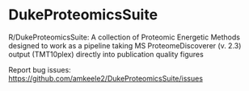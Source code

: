 # DukeProteomicsSuite
R/DukeProteomicsSuite: A collection of Proteomic Energetic Methods designed to work as a pipeline taking MS ProteomeDiscoverer (v. 2.3) output (TMT10plex) directly into publication quality figures

Report bug issues: https://github.com/amkeele2/DukeProteomicsSuite/issues
